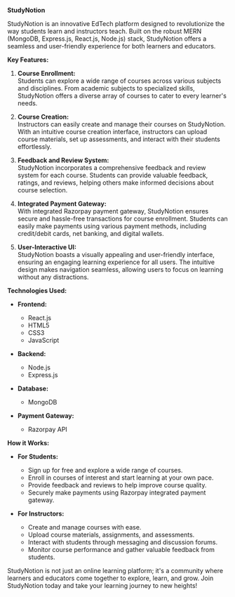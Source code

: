 **StudyNotion**

StudyNotion is an innovative EdTech platform designed to revolutionize the way students learn and instructors teach. Built on the robust MERN (MongoDB, Express.js, React.js, Node.js) stack, StudyNotion offers a seamless and user-friendly experience for both learners and educators.

**Key Features:**

1. **Course Enrollment:**  
   Students can explore a wide range of courses across various subjects and disciplines. From academic subjects to specialized skills, StudyNotion offers a diverse array of courses to cater to every learner's needs.

2. **Course Creation:**  
   Instructors can easily create and manage their courses on StudyNotion. With an intuitive course creation interface, instructors can upload course materials, set up assessments, and interact with their students effortlessly.

3. **Feedback and Review System:**  
   StudyNotion incorporates a comprehensive feedback and review system for each course. Students can provide valuable feedback, ratings, and reviews, helping others make informed decisions about course selection.

4. **Integrated Payment Gateway:**  
   With integrated Razorpay payment gateway, StudyNotion ensures secure and hassle-free transactions for course enrollment. Students can easily make payments using various payment methods, including credit/debit cards, net banking, and digital wallets.

5. **User-Interactive UI:**  
   StudyNotion boasts a visually appealing and user-friendly interface, ensuring an engaging learning experience for all users. The intuitive design makes navigation seamless, allowing users to focus on learning without any distractions.

**Technologies Used:**

- **Frontend:**  
  - React.js
  - HTML5
  - CSS3
  - JavaScript

- **Backend:**  
  - Node.js
  - Express.js

- **Database:**  
  - MongoDB

- **Payment Gateway:**  
  - Razorpay API

**How it Works:**

- **For Students:**  
  - Sign up for free and explore a wide range of courses.
  - Enroll in courses of interest and start learning at your own pace.
  - Provide feedback and reviews to help improve course quality.
  - Securely make payments using Razorpay integrated payment gateway.

- **For Instructors:**  
  - Create and manage courses with ease.
  - Upload course materials, assignments, and assessments.
  - Interact with students through messaging and discussion forums.
  - Monitor course performance and gather valuable feedback from students.

StudyNotion is not just an online learning platform; it's a community where learners and educators come together to explore, learn, and grow. Join StudyNotion today and take your learning journey to new heights!
